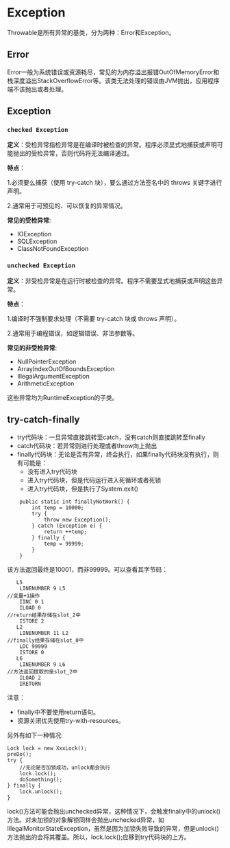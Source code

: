 # Exception

Throwable是所有异常的基类，分为两种：Error和Exception。

## Error
Error一般为系统错误或资源耗尽，常见的为内存溢出报错OutOfMemoryError和栈深度溢出StackOverflowError等。该类无法处理的错误由JVM抛出，应用程序端不该抛出或者处理。

## Exception
### ```checked Exception```

**定义**：受检异常指检异常是在编译时被检查的异常。程序必须显式地捕获或声明可能抛出的受检异常，否则代码将无法编译通过。

**特点**：

1.必须要么捕获（使用 try-catch 块），要么通过方法签名中的 throws 关键字进行声明。

2.通常用于可预见的、可以恢复的异常情况。
  
**常见的受检异常**: 
- IOException
- SQLException
- ClassNotFoundException

### ```unchecked Exception```

**定义**：非受检异常是在运行时被检查的异常。程序不需要显式地捕获或声明这些异常。

**特点**：

1.编译时不强制要求处理（不需要 try-catch 块或 throws 声明）。

2.通常用于编程错误，如逻辑错误、非法参数等。
 
**常见的非受检异常**: 
- NullPointerException
- ArrayIndexOutOfBoundsException
- IllegalArgumentException
- ArithmeticException
  
这些异常均为RuntimeException的子类。

## try-catch-finally
- try代码块：一旦异常直接跳转至catch，没有catch则直接跳转至finally
- catch代码块：若异常则进行处理或者throw向上抛出
- finally代码块：无论是否有异常，终会执行，如果finally代码块没有执行，则有可能是：
	- 没有进入try代码块
	- 进入try代码块，但是代码运行进入死循环或者死锁
	- 进入try代码块，但是执行了System.exit()
```
    public static int finallyNotWork() {
        int temp = 10000;
        try {
            throw new Exception();
        } catch (Exception e) {
            return ++temp;
        } finally {
            temp = 99999;
        }
    }
```
该方法返回最终是10001，而非99999。可以查看其字节码：
```
   L5
    LINENUMBER 9 L5
//变量+1操作
    IINC 0 1
    ILOAD 0
//return结果存储在slot_2中
    ISTORE 2
   L2
    LINENUMBER 11 L2
//finally结果存储在slot_0中
    LDC 99999
    ISTORE 0
   L6
    LINENUMBER 9 L6
//方法返回提取的是slot_2中
    ILOAD 2
    IRETURN
```
注意：
- finally中不要使用return语句。
- 资源关闭优先使用try-with-resources。

另外有如下一种情况:
```
Lock lock = new XxxLock();
preDo();
try {
	//无论是否加锁成功，unlock都会执行
	lock.lock();
	doSomething();
} finally {
	lock.unlock();
}
```
lock()方法可能会抛出unchecked异常，这种情况下，会触发finally中的unlock()方法。对未加锁的对象解锁同样会抛出unchecked异常，如IllegalMonitorStateException，虽然是因为加锁失败导致的异常，但是unlock()方法抛出的会将其覆盖。所以，lock.lock();应移到try代码块的上方。

